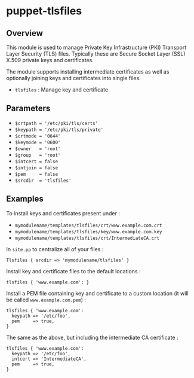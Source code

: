 # puppet-tlsfiles

## Overview

This module is used to manage Private Key Infrastructure (PKI) Transport Layer
Security (TLS) files. Typically these are Secure Socket Layer (SSL) X.509
private keys and certificates.

The module supports installing intermediate certificates as well as optionally
joining keys and certificates into single files.

* `tlsfiles` : Manage key and certificate

## Parameters

* `$crtpath = '/etc/pki/tls/certs'`
* `$keypath = '/etc/pki/tls/private'`
* `$crtmode = '0644'`
* `$keymode = '0600'`
* `$owner   = 'root'`
* `$group   = 'root'`
* `$intcert = false`
* `$intjoin = false`
* `$pem     = false`
* `$srcdir  = 'tlsfiles'`

## Examples

To install keys and certificates present under :

* `mymodulename/templates/tlsfiles/crt/www.example.com.crt`
* `mymodulename/templates/tlsfiles/key/www.example.com.key`
* `mymodulename/templates/tlsfiles/crt/IntermediateCA.crt`

In `site.pp` to centralize all of your files :

```puppet
Tlsfiles { srcdir => 'mymodulename/tlsfiles' }
```

Install key and certificate files to the default locations :

```puppet
tlsfiles { 'www.example.com': }
```

Install a PEM file containing key and certificate to a custom location (it will
be called `www.example.com.pem`) :

```puppet
tlsfiles { 'www.example.com':
  keypath => '/etc/foo',
  pem     => true,
}
```

The same as the above, but including the intermediate CA certificate :
```puppet
tlsfiles { 'www.example.com':
  keypath => '/etc/foo',
  intcert => 'IntermediateCA',
  pem     => true,
}
```

